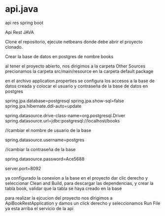 # api.java
api res spring boot

Api Rest JAVA



Clone el repositorio, ejecute netbeans donde debe abrir el proyecto clonado.

Crear la base de datos en postgres de nombre books

al tener el proyecto abierto, nos dirigimos a la carpeta Other Sources precionamos la carpeta src/main/resource en la carpeta default package

en el archivo application.properties se configura los accesos a la base de datos creada y colocar el usuario y contraseña de la base de datos en postgres

spring.jpa.database=postgresql
spring.jpa.show-sql=false
spring.jpa.hibernate.ddl-auto=update

spring.datasource.drive-class-name=org.postgresql.Driver
spring.datasource.url=jdbc:postgresql://localhost/books

//cambiar el nombre de usuario de la base

spring.datasource.username=postgres

//cambiar la contraseña de la base

spring.datasource.password=Ace5688

server.port=8092

ya configurado la conexion a la base en  el proyecto dar clic derecho y seleccionar Clean and Build, para descargar las dependencias, y crear la tabla book, validar que la tabla se haya creado en la base

para realizar la ejcucion del proyecto nos dirigimos a ApiBookRestApplication y damos un click derecho y seleccionamos Run File ya esta arriba el servicio de la api
